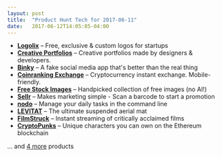 ```yaml
---
layout: post
title:  "Product Hunt Tech for 2017-06-11"
date:   2017-06-12T14:05:05-04:00
---
```


* **[Logolix](https://www.producthunt.com/posts/logolix?utm_campaign=producthunt-api&utm_medium=api&utm_source=Application%3A+Daily+Digest+RSS+%28ID%3A+3202%29)** – Free, exclusive & custom logos for startups
* **[Creative Portfolios](https://www.producthunt.com/posts/creative-portfolios?utm_campaign=producthunt-api&utm_medium=api&utm_source=Application%3A+Daily+Digest+RSS+%28ID%3A+3202%29)** – Creative portfolios made by designers & developers.
* **[Binky](https://www.producthunt.com/posts/binky?utm_campaign=producthunt-api&utm_medium=api&utm_source=Application%3A+Daily+Digest+RSS+%28ID%3A+3202%29)** – A fake social media app that's better than the real thing
* **[Coinranking Exchange](https://www.producthunt.com/posts/coinranking-exchange?utm_campaign=producthunt-api&utm_medium=api&utm_source=Application%3A+Daily+Digest+RSS+%28ID%3A+3202%29)** – Cryptocurrency instant exchange. Mobile-friendly.
* **[Free Stock Images](https://www.producthunt.com/posts/free-stock-images?utm_campaign=producthunt-api&utm_medium=api&utm_source=Application%3A+Daily+Digest+RSS+%28ID%3A+3202%29)** – Handpicked collection of free images (no AI!)
* **[Sellr](https://www.producthunt.com/posts/sellr?utm_campaign=producthunt-api&utm_medium=api&utm_source=Application%3A+Daily+Digest+RSS+%28ID%3A+3202%29)** – Makes marketing simple - Scan a barcode to start a promotion
* **[nodo](https://www.producthunt.com/posts/nodo?utm_campaign=producthunt-api&utm_medium=api&utm_source=Application%3A+Daily+Digest+RSS+%28ID%3A+3202%29)** – Manage your daily tasks in the command line
* **[LEVITAT](https://www.producthunt.com/posts/levitat?utm_campaign=producthunt-api&utm_medium=api&utm_source=Application%3A+Daily+Digest+RSS+%28ID%3A+3202%29)** – The ultimate suspended aerial mat
* **[FilmStruck](https://www.producthunt.com/posts/filmstruck?utm_campaign=producthunt-api&utm_medium=api&utm_source=Application%3A+Daily+Digest+RSS+%28ID%3A+3202%29)** – Instant streaming of critically acclaimed films
* **[CryptoPunks](https://www.producthunt.com/posts/cryptopunks?utm_campaign=producthunt-api&utm_medium=api&utm_source=Application%3A+Daily+Digest+RSS+%28ID%3A+3202%29)** – Unique characters you can own on the Ethereum blockchain

… and [4 more](https://www.producthunt.com/tech) products